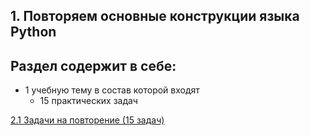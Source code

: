 ## 1. Повторяем основные конструкции языка Python
## Раздел содержит в себе:
* 1 учебную тему в состав которой входят
  * 15 практических задач
<div>
<a href="https://github.com/kolesnikovvitaliy/pokolenie_python_oop/tree/main/2_Повторяем_основные_конструкции_языка/2_1_Задачи">2.1 Задачи на повторение (15 задач)</a>  &nbsp; 
</div> 
